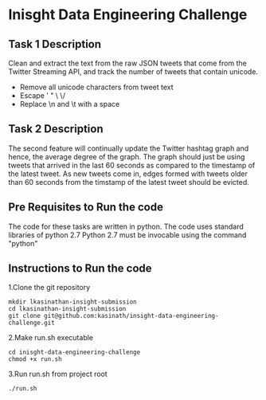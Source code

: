 # Inisght Data Engineering  Challenge

## Task 1 Description
Clean and extract the text from the raw JSON tweets that come from the Twitter Streaming API, and track the number of tweets that contain unicode.
* Remove all unicode characters from tweet text
* Escape \' \" \\ \\/
* Replace \n and \t with a space

## Task 2 Description
The second feature will continually update the Twitter hashtag graph and hence, the average degree of the graph.
The graph should just be  using tweets that arrived in the last 60 seconds as compared to the timestamp of the latest tweet.
As new tweets come in, edges formed with tweets older than 60 seconds from the timstamp of the latest tweet should be evicted.

## Pre Requisites to Run the code
The code for these tasks are written in python. The code uses standard libraries of python 2.7
Python 2.7 must be invocable using the command "python"

## Instructions to Run the code
1.Clone the git repository
```
mkdir lkasinathan-insight-submission
cd lkasinathan-insight-submission
git clone git@github.com:kasinath/insight-data-engineering-challenge.git
```

2.Make run.sh executable
```
cd inisght-data-engineering-challenge
chmod +x run.sh
```

3.Run run.sh from project root
```
./run.sh
```
